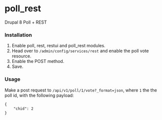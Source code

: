 # poll_rest
Drupal 8 Poll + REST

### Installation
1. Enable poll, rest, restui and poll_rest modules.
2. Head over to `/admin/config/services/rest` and enable the poll vote resource.
3. Enable the POST method.
4. Save.

### Usage
Make a post request to `/api/v1/poll/1/vote?_format=json`, where `1` the the poll id, with the following payload:

```
{
    "chid": 2
}
```
